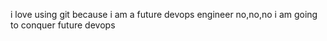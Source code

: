 i love using git because i am a future devops engineer
no,no,no i am going to conquer future devops
